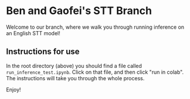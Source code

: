 # Ben and Gaofei's STT Branch

Welcome to our branch, where we walk you through running inference on an English STT model!

## Instructions for use

In the root directory (above) you should find a file called `run_inference_test.ipynb`. Click on that file, and then click "run in colab". The instructions will take you through the whole process.

Enjoy!
